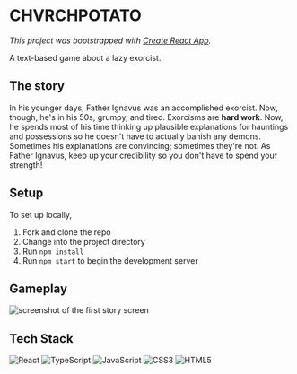 # CHVRCHPOTATO

_This project was bootstrapped with [Create React App](https://github.com/facebook/create-react-app)._

A text-based game about a lazy exorcist.

## The story

In his younger days, Father Ignavus was an accomplished exorcist. Now, though, he's in his 50s, grumpy, and tired. Exorcisms are **hard work**. Now, he spends most of his time thinking up plausible explanations for hauntings and possessions so he doesn't have to actually banish any demons. Sometimes his explanations are convincing; sometimes they're not. As Father Ignavus, keep up your credibility so you don't have to spend your strength!

## Setup

To set up locally,

1. Fork and clone the repo
1. Change into the project directory
1. Run `npm install`
1. Run `npm start` to begin the development server

## Gameplay

![screenshot of the first story screen](./chvrchpotato-screenshot.png)

## Tech Stack

![React](https://img.shields.io/badge/react-%2320232a.svg?style=for-the-badge&logo=react&logoColor=%2361DAFB) 
![TypeScript](https://img.shields.io/badge/typescript-%23007ACC.svg?style=for-the-badge&logo=typescript&logoColor=white) 
![JavaScript](https://img.shields.io/badge/javascript-%23323330.svg?style=for-the-badge&logo=javascript&logoColor=%23F7DF1E) 
![CSS3](https://img.shields.io/badge/css3-%231572B6.svg?style=for-the-badge&logo=css3&logoColor=white) 
![HTML5](https://img.shields.io/badge/html5-%23E34F26.svg?style=for-the-badge&logo=html5&logoColor=white) 
<!-- ![cypress](https://img.shields.io/badge/-cypress-%23E5E5E5?style=for-the-badge&logo=cypress&logoColor=058a5e) -->